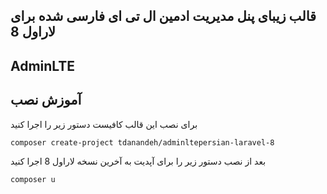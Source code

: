 ## قالب زیبای پنل مدیریت ادمین ال تی ای فارسی شده برای لاراول 8 
## AdminLTE  


## آموزش نصب

برای نصب این قالب کافیست دستور زیر را اجرا کنید

`composer create-project tdanandeh/adminltepersian-laravel-8`


بعد از نصب دستور زیر را برای آپدیت به آخرین نسخه لاراول 8 اجرا کنید


`composer u`
